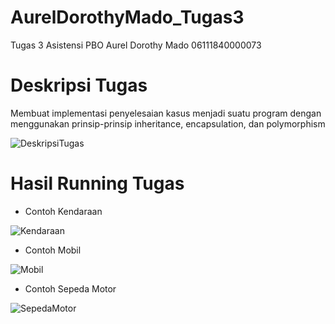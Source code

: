 # AurelDorothyMado_Tugas3
Tugas 3 Asistensi PBO
Aurel Dorothy Mado
06111840000073


# Deskripsi Tugas

Membuat implementasi penyelesaian kasus menjadi suatu program dengan menggunakan prinsip-prinsip
inheritance, encapsulation, dan polymorphism

![DeskripsiTugas](https://user-images.githubusercontent.com/55997037/66830519-daaa7500-ef7f-11e9-9cf4-5b09cbf2603e.png)

# Hasil Running Tugas

- Contoh Kendaraan

![Kendaraan](https://user-images.githubusercontent.com/55997037/66830626-1cd3b680-ef80-11e9-9ab3-6e39898d530b.png)

- Contoh Mobil

![Mobil](https://user-images.githubusercontent.com/55997037/66830621-1a715c80-ef80-11e9-951b-6c8721b18705.png)

- Contoh Sepeda Motor

![SepedaMotor](https://user-images.githubusercontent.com/55997037/66830632-1fcea700-ef80-11e9-8eef-15c85a9afc2d.png)
